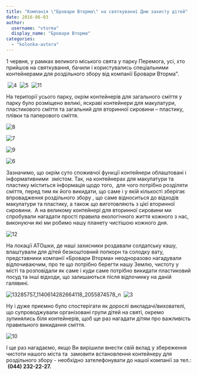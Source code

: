 ```yaml
---
title: "Компанія \"Бровари Вторма\" на святкуванні Дню захисту дітей"
date: 2016-06-03
author: 
  username: "vtorma"
  display_name: "Бровари Вторма"
categories: 
  - "kolonka-avtora"
---
```


1 червня, у рамках великого міського свята у парку Перемога, усі, хто прийшов на святкування, бачили і користувались спеціальними контейнерами для роздільного збору від компанії Бровари Вторма".

 ![4](https://mpz.brovary.org/wp-content/uploads/2016/06/4-1.jpg)  ![5](https://mpz.brovary.org/wp-content/uploads/2016/06/5-1.jpg)  ![11](https://mpz.brovary.org/wp-content/uploads/2016/06/11-1.jpg)

На території усього парку, окрім контейнерів для загального сміття у парку було розміщено великі, яскраві контейнери для макулатури, пластикового сміття та загальний для вторинної сировини – пластику, плівки та паперового сміття.

![8](https://mpz.brovary.org/wp-content/uploads/2016/06/8-1.jpg)

![7](https://mpz.brovary.org/wp-content/uploads/2016/06/7-1.jpg)

![9](https://mpz.brovary.org/wp-content/uploads/2016/06/9-1.jpg)

![6](https://mpz.brovary.org/wp-content/uploads/2016/06/6-1.jpg)

Зазначимо, що окрім суто споживчої функції контейнери облаштовані і інформативними  змістом. Так, на контейнерах для макулатури та пластику міститься інформація щодо того,  для чого потрібно розділяти сміття, перед тим як його викидати, що саме і у якій кількості зберігає впровадження роздільного збору , що саме відноситься до відходів макулатури та пластику, а також що виготовляють з цієї вторинної сировини.  А на великому контейнері для вторинної сировини ми спробували нагадати прості правила екологічного життя кожного з нас, виконуючи які ми робимо нашу планету чистішою кожного дня.

![12](https://mpz.brovary.org/wp-content/uploads/2016/06/12-1.jpg)

На локації АТОшки, де наші захисники роздавали солдатську кашу, влаштували для дітей безкоштовний попкорн та солодку вату, представники компанії «Бровари Вторма» неодноразово нагадували відпочиваючим, про те що потрібно берегти нашу Землю, чистоту у місті та розповідали як саме і куди саме потрібно викидати пластиковий посуд та інші відходи, що залишаються після відпочинку на даній галявині.

![13285757_1140614282664118_2055874578_n](https://mpz.brovary.org/wp-content/uploads/2016/06/13285757_1140614282664118_2055874578_n.jpg)  ![3](https://mpz.brovary.org/wp-content/uploads/2016/06/3-1.jpg)

Ну і дуже приємно було спостерігати як дорослі викладачі/вихователі, що супроводжували організовані групи дітей на святі, окремо зупинялись біля контейнерів, щоб ще раз нагадати дітям про важливість правильного викидання сміття.

![10](https://mpz.brovary.org/wp-content/uploads/2016/06/10-1.jpg)

І ще раз нагадаємо, якщо Ви вирішили внести свій вклад у збереження чистоти нашого міста та  замовити встановлення контейнеру для роздільного збору - необхідно зателефонувати до нашої компанії за тел.:  **(044) 232-22-27.**
